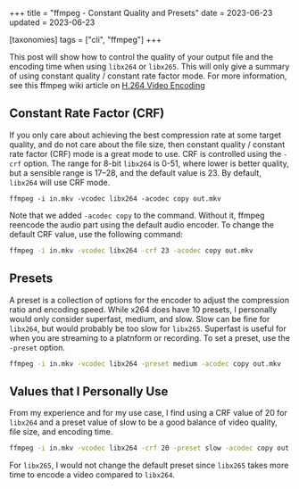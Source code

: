 +++
title = "ffmpeg - Constant Quality and Presets"
date = 2023-06-23
updated = 2023-06-23

[taxonomies]
tags = ["cli", "ffmpeg"]
+++

This post will show how to control the quality of your output file and the encoding time when using `libx264` or `libx265`. This will only give a summary of using constant quality / constant rate factor mode. For more information, see this ffmpeg wiki article on [H.264 Video Encoding](https://trac.ffmpeg.org/wiki/Encode/H.264)

## Constant Rate Factor (CRF)

If you only care about achieving the best compression rate at some target quality, and do not care about the file size, then constant quality / constant rate factor (CRF) mode is a great mode to use. CRF is controlled using the `-crf` option. The range for 8-bit `libx264` is 0-51, where lower is better quality, but a sensible range is 17–28, and the default value is 23. By default, `libx264` will use CRF mode.

```
ffmpeg -i in.mkv -vcodec libx264 -acodec copy out.mkv
```

Note that we added `-acodec copy` to the command. Without it, ffmpeg reencode the audio part using the default audio encoder. To change the default CRF value, use the following command:

```sh
ffmpeg -i in.mkv -vcodec libx264 -crf 23 -acodec copy out.mkv
```

<!-- more -->

## Presets

A preset is a collection of options for the encoder to adjust the compression ratio and encoding speed. While x264 does have 10 presets, I personally would only consider superfast, medium, and slow. Slow can be fine for `libx264`, but would probably be too slow for `libx265`. Superfast is useful for when you are streaming to a platnform or recording. To set a preset, use the `-preset` option.

```sh
ffmpeg -i in.mkv -vcodec libx264 -preset medium -acodec copy out.mkv
```

## Values that I Personally Use

From my experience and for my use case, I find using a CRF value of 20 for `libx264` and a preset value of slow to be a good balance of video quality, file size, and encoding time.

```sh
ffmpeg -i in.mkv -vcodec libx264 -crf 20 -preset slow -acodec copy out.mkv
```

For `libx265`, I would not change the default preset since `libx265` takes more time to encode a video compared to `libx264`.

